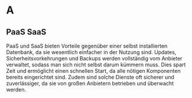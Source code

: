 # A

## PaaS SaaS
PaaS und SaaS bieten Vorteile gegenüber einer selbst installierten Datenbank, da sie wesentlich einfacher in der Nutzung sind. Updates, Sicherheitsvorkehrungen und Backups werden vollständig vom Anbieter verwaltet, sodass man sich nicht selbst darum kümmern muss. Dies spart Zeit und ermöglicht einen schnellen Start, da alle nötigen Komponenten bereits eingerichtet sind. Zudem sind solche Dienste oft sicherer und zuverlässiger, da sie von großen Anbietern betrieben und überwacht werden.









